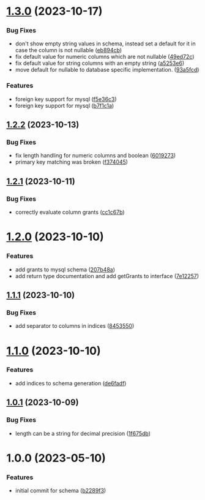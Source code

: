 # [1.3.0](https://github.com/byteshard/schema/compare/v1.2.2...v1.3.0) (2023-10-17)


### Bug Fixes

* don't show empty string values in schema, instead set a default for it in case the column is not nullable ([eb894cb](https://github.com/byteshard/schema/commit/eb894cb1a27f3a8ba0c1fd325ff6e6fc045a2936))
* fix default value for numeric columns which are not nullable ([49ed72c](https://github.com/byteshard/schema/commit/49ed72c16123281b43c53c11e6537499cdd513da))
* fix default value for string columns with an empty string ([a5253e6](https://github.com/byteshard/schema/commit/a5253e6c2f1c8ccd9825cfd4cd908a19b865d7fd))
* move default for nullable to database specific implementation. ([93a5fcd](https://github.com/byteshard/schema/commit/93a5fcdbf0a59b859b0ca468b53b5afe11b8e123))


### Features

* foreign key support for mysql ([f5e36c3](https://github.com/byteshard/schema/commit/f5e36c31594e7a385126a14bbd01f56da745be7b))
* foreign key support for mysql ([b7f1c1a](https://github.com/byteshard/schema/commit/b7f1c1a4c17df62e8009c08a9dc9ab1e7bfe57d8))

## [1.2.2](https://github.com/byteshard/schema/compare/v1.2.1...v1.2.2) (2023-10-13)


### Bug Fixes

* fix length handling for numeric columns and boolean ([6019273](https://github.com/byteshard/schema/commit/60192735176c0ebd0a37fce621cf01debbc4dc09))
* primary key matching was broken ([f374045](https://github.com/byteshard/schema/commit/f37404510bbef42786a2fe1778bc5b8eb778faa3))

## [1.2.1](https://github.com/byteshard/schema/compare/v1.2.0...v1.2.1) (2023-10-11)


### Bug Fixes

* correctly evaluate column grants ([cc1c67b](https://github.com/byteshard/schema/commit/cc1c67b8030247b6e1b51005c3258fce06c69a9e))

# [1.2.0](https://github.com/byteshard/schema/compare/v1.1.1...v1.2.0) (2023-10-10)


### Features

* add grants to mysql schema ([207b48a](https://github.com/byteshard/schema/commit/207b48ae42933103a77ea4c14f5f40675e397fb5))
* add return type documentation and add getGrants to interface ([7e12257](https://github.com/byteshard/schema/commit/7e1225774a376a7ba156b2c4e49b51ee91e26c8c))

## [1.1.1](https://github.com/byteshard/schema/compare/v1.1.0...v1.1.1) (2023-10-10)


### Bug Fixes

* add separator to columns in indices ([8453550](https://github.com/byteshard/schema/commit/84535500b3520a0d301f8bb26af3a28937d395c0))

# [1.1.0](https://github.com/byteshard/schema/compare/v1.0.1...v1.1.0) (2023-10-10)


### Features

* add indices to schema generation ([de6fadf](https://github.com/byteshard/schema/commit/de6fadfd1b6e2170e0185d89aa951dced4360caa))

## [1.0.1](https://github.com/byteshard/schema/compare/v1.0.0...v1.0.1) (2023-10-09)


### Bug Fixes

* length can be a string for decimal precision ([1f675db](https://github.com/byteshard/schema/commit/1f675dbe148b061eb282908ec8eb8884a3cb0bc9))

# 1.0.0 (2023-05-10)


### Features

* initial commit for schema ([b2289f3](https://github.com/byteshard/schema/commit/b2289f3949956865e8580a4b7b19d56c440882c0))
